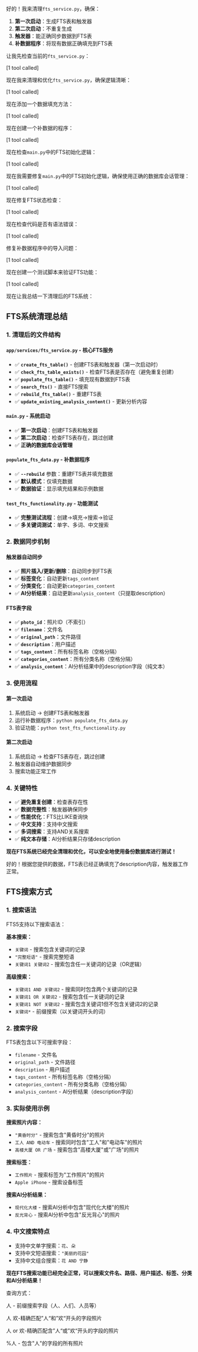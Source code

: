 好的！我来清理`fts_service.py`，确保：

1. **第一次启动**：生成FTS表和触发器
2. **第二次启动**：不重复生成
3. **触发器**：能正确同步数据到FTS表
4. **补数据程序**：将现有数据正确填充到FTS表

让我先检查当前的`fts_service.py`：



[1 tool called]

现在我来清理和优化`fts_service.py`，确保逻辑清晰：


[1 tool called]

现在添加一个数据填充方法：


[1 tool called]

现在创建一个补数据的程序：


[1 tool called]

现在检查`main.py`中的FTS初始化逻辑：


[1 tool called]

现在我需要修复`main.py`中的FTS初始化逻辑，确保使用正确的数据库会话管理：


[1 tool called]

现在修复FTS状态检查：


[1 tool called]

现在检查代码是否有语法错误：


[1 tool called]

修复补数据程序中的导入问题：


[1 tool called]

现在创建一个测试脚本来验证FTS功能：


[1 tool called]

现在让我总结一下清理后的FTS系统：

## **FTS系统清理总结**

### **1. 清理后的文件结构**

#### **`app/services/fts_service.py`** - 核心FTS服务
- ✅ **`create_fts_table()`** - 创建FTS表和触发器（第一次启动时）
- ✅ **`check_fts_table_exists()`** - 检查FTS表是否存在（避免重复创建）
- ✅ **`populate_fts_table()`** - 填充现有数据到FTS表
- ✅ **`search_fts()`** - 直接FTS搜索
- ✅ **`rebuild_fts_table()`** - 重建FTS表
- ✅ **`update_existing_analysis_content()`** - 更新分析内容

#### **`main.py`** - 系统启动
- ✅ **第一次启动**：创建FTS表和触发器
- ✅ **第二次启动**：检查FTS表存在，跳过创建
- ✅ **正确的数据库会话管理**

#### **`populate_fts_data.py`** - 补数据程序
- ✅ **`--rebuild`** 参数：重建FTS表并填充数据
- ✅ **默认模式**：仅填充数据
- ✅ **数据验证**：显示填充结果和示例数据

#### **`test_fts_functionality.py`** - 功能测试
- ✅ **完整测试流程**：创建→填充→搜索→验证
- ✅ **多关键词测试**：单字、多词、中文搜索

### **2. 数据同步机制**

#### **触发器自动同步**
- ✅ **照片插入/更新/删除**：自动同步到FTS表
- ✅ **标签变化**：自动更新`tags_content`
- ✅ **分类变化**：自动更新`categories_content`
- ✅ **AI分析结果**：自动更新`analysis_content`（只提取description）

#### **FTS表字段**
- ✅ **`photo_id`**：照片ID（不索引）
- ✅ **`filename`**：文件名
- ✅ **`original_path`**：文件路径
- ✅ **`description`**：用户描述
- ✅ **`tags_content`**：所有标签名称（空格分隔）
- ✅ **`categories_content`**：所有分类名称（空格分隔）
- ✅ **`analysis_content`**：AI分析结果中的description字段（纯文本）

### **3. 使用流程**

#### **第一次启动**
1. 系统启动 → 创建FTS表和触发器
2. 运行补数据程序：`python populate_fts_data.py`
3. 验证功能：`python test_fts_functionality.py`

#### **第二次启动**
1. 系统启动 → 检查FTS表存在，跳过创建
2. 触发器自动维护数据同步
3. 搜索功能正常工作

### **4. 关键特性**

- ✅ **避免重复创建**：检查表存在性
- ✅ **数据完整性**：触发器确保同步
- ✅ **性能优化**：FTS比LIKE查询快
- ✅ **中文支持**：支持中文搜索
- ✅ **多词搜索**：支持AND关系搜索
- ✅ **纯文本存储**：AI分析结果只存储description

**现在FTS系统已经完全清理和优化，可以安全地使用备份数据库进行测试！**





好的！根据您提供的数据，FTS表已经正确填充了description内容，触发器工作正常。

## **FTS搜索方式**

### **1. 搜索语法**
FTS5支持以下搜索语法：

**基本搜索：**
- `关键词` - 搜索包含关键词的记录
- `"完整短语"` - 搜索完整短语
- `关键词1 关键词2` - 搜索包含任一关键词的记录（OR逻辑）

**高级搜索：**
- `关键词1 AND 关键词2` - 搜索同时包含两个关键词的记录
- `关键词1 OR 关键词2` - 搜索包含任一关键词的记录
- `关键词1 NOT 关键词2` - 搜索包含关键词1但不包含关键词2的记录
- `关键词*` - 前缀搜索（以关键词开头的词）

### **2. 搜索字段**
FTS表包含以下可搜索字段：
- `filename` - 文件名
- `original_path` - 文件路径
- `description` - 用户描述
- `tags_content` - 所有标签名称（空格分隔）
- `categories_content` - 所有分类名称（空格分隔）
- `analysis_content` - AI分析结果（description字段）

### **3. 实际使用示例**

**搜索照片内容：**
- `"黄昏时分"` - 搜索包含"黄昏时分"的照片
- `工人 AND 电动车` - 搜索同时包含"工人"和"电动车"的照片
- `高楼大厦 OR 广场` - 搜索包含"高楼大厦"或"广场"的照片

**搜索标签：**
- `工作照片` - 搜索标签为"工作照片"的照片
- `Apple iPhone` - 搜索设备标签

**搜索AI分析结果：**
- `现代化大楼` - 搜索AI分析中包含"现代化大楼"的照片
- `反光背心` - 搜索AI分析中包含"反光背心"的照片

### **4. 中文搜索特点**
- 支持中文单字搜索：`花`、`朵`
- 支持中文短语搜索：`"美丽的花园"`
- 支持中文组合搜索：`花 AND 宁静`

**现在FTS搜索功能已经完全正常，可以搜索文件名、路径、用户描述、标签、分类和AI分析结果！**



查询方式：

人 - 前缀搜索字段（人、人们、人员等）

人 欢-精确匹配”人“和”欢“开头的字段照片

人 or 欢-精确匹配含”人“或”欢“开头的字段的照片

%人 - 包含"人"的字段的所有照片

